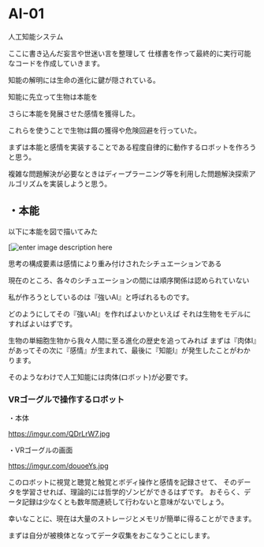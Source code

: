 
# AI-01

人工知能システム

ここに書き込んだ妄言や世迷い言を整理して 仕様書を作って最終的に実行可能なコードを作成していきます。

知能の解明には生命の進化に鍵が隠されている。

知能に先立って生物は本能を

さらに本能を発展させた感情を獲得した。

これらを使うことで生物は餌の獲得や危険回避を行っていた。

まずは本能と感情を実装することである程度自律的に動作するロボットを作ろうと思う。

複雑な問題解決が必要なときはディープラーニング等を利用した問題解決探索アルゴリズムを実装しようと思う。

## ・本能

以下に本能を図で描いてみた

[![enter image description here](https://camo.githubusercontent.com/6bcbfcb6dc0df5738fa9974ead4d83710e140640/68747470733a2f2f696d6775722e636f6d2f70306a566651482e6a7067)
  
思考の構成要素は感情により重み付けされたシチュエーションである

現在のところ、各々のシチュエーションの間には順序関係は認められていない
  
私が作ろうとしているのは『強いAI』と呼ばれるものです。
  
どのようにしてその『強いAI』を作ればよいかといえば
それは生物をモデルにすればよいはずです。
  

生物の単細胞生物から我々人間に至る進化の歴史を追ってみれば
まずは『肉体I』があってその次に『感情』が生まれて、最後に『知能I』が発生したことがわかります。
  
そのようなわけで人工知能には肉体(ロボット)が必要です。

  
### VRゴーグルで操作するロボット
    
・本体
  
https://imgur.com/QDrLrW7.jpg

  
・VRゴーグルの画面
  
https://imgur.com/douoeYs.jpg
  
  
このロボットに視覚と聴覚と触覚とボディ操作と感情を記録させて、
そのデータを学習させれば、理論的には哲学的ゾンビができるはずです。
おそらく、データ記録は少なくとも数年間連続して行わないと意味がないでしょう。
  
幸いなことに、現在は大量のストレージとメモリが簡単に得ることができます。

  
  まずは自分が被検体となってデータ収集をおこなうことにします。
    



